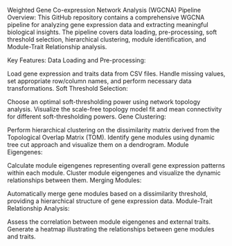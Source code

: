 Weighted Gene Co-expression Network Analysis (WGCNA) Pipeline
Overview:
This GitHub repository contains a comprehensive WGCNA pipeline for analyzing gene expression data and extracting meaningful biological insights. The pipeline covers data loading, pre-processing, soft threshold selection, hierarchical clustering, module identification, and Module-Trait Relationship analysis.

Key Features:
Data Loading and Pre-processing:

Load gene expression and traits data from CSV files.
Handle missing values, set appropriate row/column names, and perform necessary data transformations.
Soft Threshold Selection:

Choose an optimal soft-thresholding power using network topology analysis.
Visualize the scale-free topology model fit and mean connectivity for different soft-thresholding powers.
Gene Clustering:

Perform hierarchical clustering on the dissimilarity matrix derived from the Topological Overlap Matrix (TOM).
Identify gene modules using dynamic tree cut approach and visualize them on a dendrogram.
Module Eigengenes:

Calculate module eigengenes representing overall gene expression patterns within each module.
Cluster module eigengenes and visualize the dynamic relationships between them.
Merging Modules:

Automatically merge gene modules based on a dissimilarity threshold, providing a hierarchical structure of gene expression data.
Module-Trait Relationship Analysis:

Assess the correlation between module eigengenes and external traits.
Generate a heatmap illustrating the relationships between gene modules and traits.

